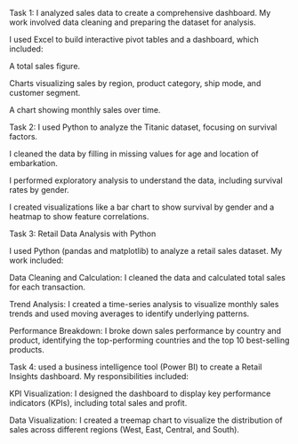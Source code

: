 Task 1: I analyzed sales data to create a comprehensive dashboard. My work involved data cleaning and preparing the dataset for analysis.

I used Excel to build interactive pivot tables and a dashboard, which included:

A total sales figure.

Charts visualizing sales by region, product category, ship mode, and customer segment.

A chart showing monthly sales over time.



Task 2: I used Python to analyze the Titanic dataset, focusing on survival factors.

I cleaned the data by filling in missing values for age and location of embarkation.

I performed exploratory analysis to understand the data, including survival rates by gender.

I created visualizations like a bar chart to show survival by gender and a heatmap to show feature correlations.



Task 3: Retail Data Analysis with Python

I used Python (pandas and matplotlib) to analyze a retail sales dataset. My work included:

Data Cleaning and Calculation: I cleaned the data and calculated total sales for each transaction.

Trend Analysis: I created a time-series analysis to visualize monthly sales trends and used moving averages to identify underlying patterns.

Performance Breakdown: I broke down sales performance by country and product, identifying the top-performing countries and the top 10 best-selling products.



Task 4: used a business intelligence tool (Power BI) to create a Retail Insights dashboard. My responsibilities included:

KPI Visualization: I designed the dashboard to display key performance indicators (KPIs), including total sales and profit.

Data Visualization: I created a treemap chart to visualize the distribution of sales across different regions (West, East, Central, and South).









